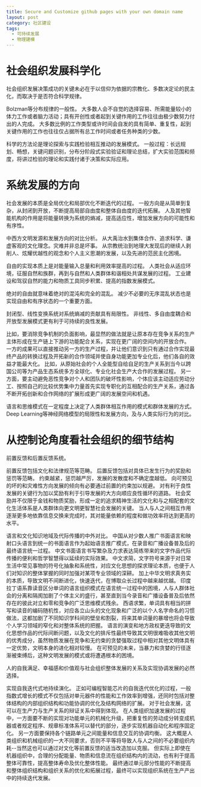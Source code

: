 ```yaml
---
title: Secure and Customize github pages with your own domain name
layout: post
category: 社区建设
tags:
  - 可持续发展
  - 物理建模
---
```


# 社会组织发展科学化

社会组织发展决策成功的关键未必在于以信仰为依据的宗教化、多数决定论的民主化，而取决于是否符合科学规律。

Bolzman等分布规律的一般性。
大多数人会不自觉的选择容易、所需能量较小的体力工作或者脑力活动；具有开创性或者起到关键作用的工作往往由极少数努力付出的人完成。
大多数比例的工作类型或许时间会自发的具有简单、重复性，起到关键作用的工作也往往仅占据所有总工作时间或者任务种类的少数。

科学的方法论是理论探索与实践检验相互推动的发展模式。
一般过程：长远规划、畅想，关键问题识别，分布分阶段式实验验证和理论总结，扩大实验范围和频度，将讲过检验的理论和实践付诸于决策和实际应用。

# 系统发展的方向
社会发展的本质是全局优化和局部优化不断迭代的过程。
一般方向是从简单到复杂，从封闭到开放，不断提高局部自由度和整体自由度的迭代拓展。
人及其他智能机构的作用是将能量转换为系统的熵减，提高适应性，增加发展方向的可能性和有序性。

中西方文明发源和发展方向的对比分析。
从大禹治水到集体合作、追求科学、谦虚客观的文化理念。灾难并非总是坏事。
从宗教统治到地理大发现后的继续人剥削人、炫耀优越性的观念和个人主义思潮的发展，以及先进的范民主化困境。

自由的实现本质上是对能量输入总量和利用效率提高的过程。
人类社会从适应环境，征服自然和族群，再到与自然和人类群体和谐相处共谋发展的过程。
工业建设和驾驭自然的能力和物质工具同步积累、提高的指数发展模式。

绝对的自由就意味着绝对的混沌和完全的混乱。
减少不必要的无序混乱状态也是实现自由和有序状态的一个重要方面。

封闭型、线性变换系统对系统熵减的贡献具有局限性。
非线性、多自由度耦合和开放型发展模式更有利于可持续的良性发展。

比如，要消除竞争机制的负面影响，最显然的做法就是让原本存在竞争关系的生产主体形成在生产链上下游的功能配合关系，实现在更广阔的空间内的开放合作。
一方的成果可以直接推动另一方的生产过程，并让他们意识到只有通过合作实现最终产品的转换过程及开拓新的合作领域并使自身功能更加专业化后，他们各自的效益才能最大化。
比如，从原始社会的个人全能型自给自足的生产关系到当今以跨国公司等为产品生态系统多方全球化、专业化社会生产大合作的发展过程。
另一方面，要主动避免恶性竞争对个人和团队的破坏性影响，个体应该主动适应劳动分工、按照自己的比较优势集中力量首先实现专职化的互相配合的生产关系，通过各不断开拓创新和合作网络的扩展形成更广阔的发展空间和机遇。

语言和思维模式在一定程度上决定了人类群体相互作用的模式和群体发展的方式。
Deep Learning等神经网络模型的局限性和发展方向，及与人类实际行为的对比。

# 从控制论角度看社会组织的细节结构

前置反馈和后置反馈系统。

前置反馈包括文化和法律规范等范畴。
后置反馈包括对具体已发生行为的奖励和惩罚等范畴。
约束越紧，惩罚越严厉，发展的发散度和不确定度越低。
向可预见的坏的和灾难性方向发展的倾向有必要通过前置的约束加以规避。
对有利于良性发展的关键行为加以奖励有利于引导发展的大方向顺应良性循环的道路。
社会奖励并不仅限于金钱和物质奖励，形成一定的追求精神生活的文化和与之相配套的文化生活体系是人类群体向更文明更智慧社会发展的关键。
当人与人之间相互作用逐渐更多地依靠信息交换来完成时，其对能量依赖的程度和做功效率将达到更高的水平。

语言和文化知识地域及代际传播的中外对比。
中国从对少数人推广书面语言和映射口头语言到统一的书面语言作为起始语言推广模式，在录音和广播设备普及后的最终语言统一过程。
中文书面语言书写繁杂及力求表达简练带来的文字作品代际传播的便利和哲学智慧得以延续的实际效果。
中文求简，文字符号来源于对日常生活中常见事物的符号化抽象和系统性，对应文化思想的探求理论本质，也便于人们对知识的整体掌握的同时加强对某项专业领域的深耕。
加上中华文明求真务实的本质，导致文明不间断进化，快速迭代，在博取众长过程中越来越优越。
印度拉丁语系靠读音区分单词的语言组织模式在语言统一过程中的困境，人与人群体社会的分离和隔阂加剧了个体主义的盛行，甚至直到当今录音和广播设备普及后依然存在的彼此对立和零和竞争的广泛思维模式残余。
西语求繁，单词具有相当的拼写和读音的编码随机性，对应各立山头的文化现象和广泛的以个人名字命名的习惯做法，这都加剧了不同知识学科间的壁垒和割裂，将来其单词量的暴增也将会导致个人学习领域的窄化和对整体系统的把握。
语言的演变和地方政权更迭导致的文化思想作品的代际间断问题，以及文化的排斥性最终导致其文明很难吸收其他文明的优秀成分，虽然物质发展在竞争和无约束的贪婪强取过程中相对其他文明体具有一定优势，文明本身的进化相对较慢。
在可预见的未来，当暴力和贪婪的行径逐渐被束缚后，这种文明发展的模式或将遭遇根本的困境。

人的自我满足、幸福感和价值观与社会组织整体发展的关系及实现协调发展的必然选择。

实现自我迭代式地持续演化。
正如可编程智能芯片的自我迭代优化的过程，一般指数式增长的模式不仅包括对单元器件的性能和工作效率到增强，还同时包括对整体结构的内部组织结构和功能协调的优化及结构网络的扩展。
对于社会发展，这可以在生产力与生产关系的辩证关系中得到体现。
在人类组织加速发展的过程中，一方面要不断的实现对功能单元的机械化升级，把重复性的劳动成分转变成机器或者规定程序、规章标准体系可以替代的部分，逐步实现机器自动化和程序固定化。
另一方面要保持各个链路单元之间能量和信息交互的协调均衡。
这大概是人类组织和机械组织的一大不同要求，否则不平等将导致人与人之间的不必要组织内耗--当然这也可以通过对文化等前置反馈的适当改造加以克服。
但实际上即使在机器组织中，合理的分配能量、物质和信息流在组织结构内的流动，也有利于提高整体可靠性，提高整体寿命及优化整体性能。
最终通过单元部分性能的不断提高和整体组织结构和组织关系的优化和拓展过程，最终可以实现组织系统在生产产出中的持续迭代发展。
